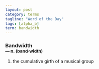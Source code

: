 ```yaml
---
layout: post
category: terms
tagline: "Word of the Day"
tags: [alpha_b]
term: bandwidth
---
```


<h3>Bandwidth<br/> <small>&mdash; n. (band<span><span>&middot;</span></span>width)</small></h3>
<p><ol><li>the cumulative girth of a musical group</li>
</ol></p>
